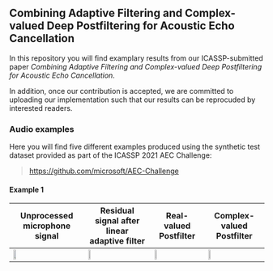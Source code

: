 ## Combining Adaptive Filtering and Complex-valued Deep Postfiltering for Acoustic Echo Cancellation 

In this repository you will find examplary results from our ICASSP-submitted paper *Combining Adaptive Filtering and Complex-valued Deep Postfiltering for Acoustic Echo Cancellation*. 

In addition, once our contribution is accepted, we are committed to uploading our implementation such that our results can be reprocuded by interested readers. 


### Audio examples 

Here you will find five different examples produced using the synthetic test dataset provided as part of the ICASSP 2021 AEC Challenge:
> https://github.com/microsoft/AEC-Challenge

#### Example 1
 Unprocessed microphone signal | Residual signal after linear adaptive filter | Real-valued Postfilter | Complex-valued Postfilter 
 ----------------------------- | -------------------------------------------- | ---------------------- | ------------------------- 
[<img src="https://cdn.iconscout.com/icon/premium/png-256-thumb/download-button-1136559.png" width="20%">](https://github.com/LMSAudio/Complex_PF/blob/main/examples/example1_mic.wav) | [<img src="https://cdn.iconscout.com/icon/premium/png-256-thumb/download-button-1136559.png" width="20%">](https://github.com/LMSAudio/Complex_PF/blob/main/examples/example1_linearFilter.wav) | [<img src="https://cdn.iconscout.com/icon/premium/png-256-thumb/download-button-1136559.png" width="20%">](https://github.com/LMSAudio/Complex_PF/blob/main/examples/example1_realPF.wav) | [<img src="https://cdn.iconscout.com/icon/premium/png-256-thumb/download-button-1136559.png" width="20%">](https://github.com/LMSAudio/Complex_PF/blob/main/examples/example1_complexPF.wav) 
